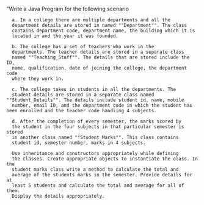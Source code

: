 "Write a Java Program for the following scenario

      a. In a college there are multiple departments and all the
      department details are stored in named ""Department"". The class
      contains department code, department name, the building which it is
      located in and the year it was founded.
      
      b. The college has a set of teachers who work in the
      departments. The teacher details are stored in a separate class
      named ""Teaching_Staff"". The details that are stored include the ID,
      name, qualification, date of joining the college, the department code
      where they work in.
      
      c. The college takes in students in all the departments. The
      student details are stored in a separate class named ""Student_Details"". The details include student id, name, mobile 
      number, email ID, and the department code in which the student has been enrolled and the teacher code handling 4 subjects.
      
      d. After the completion of every semester, the marks scored by
      the student in the four subjects in that particular semester is stored
      in another class named ""Student_Marks"". This class contains
      student id, semester number, marks in 4 subjects.
      
      Use inheritance and constructors appropriately while defining
      the classes. Create appropriate objects to instantiate the class. In the
      student marks class write a method to calculate the total and
      average of the students marks in the semester. Provide details for at
      least 5 students and calculate the total and average for all of them.
      Display the details appropriately.

